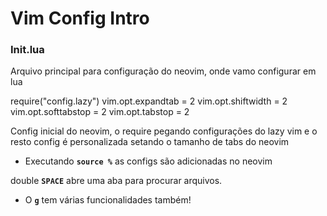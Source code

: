 # Vim Config Intro

### Init.lua

Arquivo principal para configuração do neovim, onde vamo configurar em lua 

  require("config.lazy")
  vim.opt.expandtab = 2 
  vim.opt.shiftwidth = 2 
  vim.opt.softtabstop = 2 
  vim.opt.tabstop = 2

Config inicial do neovim, o require pegando configurações do lazy vim e o resto config é personalizada setando o tamanho de tabs do neovim

- Executando **`source %`** as configs são adicionadas no neovim

double **`SPACE`** abre uma aba para procurar arquivos.

- O **`g`** tem várias funcionalidades também!
